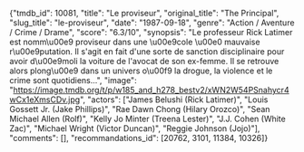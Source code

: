 {"tmdb_id": 10081, "title": "Le proviseur", "original_title": "The Principal", "slug_title": "le-proviseur", "date": "1987-09-18", "genre": "Action / Aventure / Crime / Drame", "score": "6.3/10", "synopsis": "Le professeur Rick Latimer est nomm\u00e9 proviseur dans une \u00e9cole \u00e0 mauvaise r\u00e9putation. Il s'agit en fait d'une sorte de sanction disciplinaire pour avoir d\u00e9moli la voiture de l'avocat de son ex-femme. Il se retrouve alors plong\u00e9 dans un univers o\u00f9 la drogue, la violence et le crime sont quotidiens...", "image": "https://image.tmdb.org/t/p/w185_and_h278_bestv2/xWN2W54PSnahycr4wCx1eXmsCDv.jpg", "actors": ["James Belushi (Rick Latimer)", "Louis Gossett Jr. (Jake Phillips)", "Rae Dawn Chong (Hilary Orozco)", "Sean Michael Allen (Rolf)", "Kelly Jo Minter (Treena Lester)", "J.J. Cohen (White Zac)", "Michael Wright (Victor Duncan)", "Reggie Johnson (Jojo)"], "comments": [], "recommandations_id": [20762, 3101, 11384, 10326]}